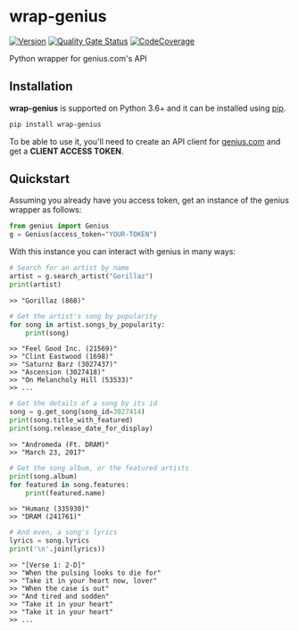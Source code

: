  # wrap-genius

[![Version](https://img.shields.io/pypi/v/wrap-genius?logo=pypi)](https://pypi.org/project/wrap-genius)
[![Quality Gate Status](https://img.shields.io/sonar/alert_status/fedecalendino_wrap-genius?logo=sonarcloud&server=https://sonarcloud.io)](https://sonarcloud.io/dashboard?id=fedecalendino_wrap-genius)
[![CodeCoverage](https://img.shields.io/sonar/coverage/fedecalendino_wrap-genius?logo=sonarcloud&server=https://sonarcloud.io)](https://sonarcloud.io/dashboard?id=fedecalendino_wrap-genius)

Python wrapper for genius.com's API


Installation
------------

**wrap-genius** is supported on Python 3.6+ and it can be installed using [pip](https://pypi.python.org/pypi/pip).

```bash
pip install wrap-genius
```   

To be able to use it, you'll need to create an API client for [genius.com](https://genius.com/api-clients) and get a **CLIENT ACCESS TOKEN**.


Quickstart
----------

Assuming you already have you access token, get an instance of the genius wrapper as follows:

```python
from genius import Genius
g = Genius(access_token="YOUR-TOKEN")
```   

With this instance you can interact with genius in many ways:

```python
# Search for an artist by name
artist = g.search_artist("Gorillaz")
print(artist)
```
```text
>> "Gorillaz (860)"
```


```python
# Get the artist's song by popularity
for song in artist.songs_by_popularity:
    print(song)
```
```text
>> "Feel Good Inc. (21569)"
>> "Clint Eastwood (1698)"
>> "Saturnz Barz (3027437)"
>> "Ascension (3027418)"
>> "On Melancholy Hill (53533)"
>> ...
```


```python
# Get the details of a song by its id
song = g.get_song(song_id=3027414)
print(song.title_with_featured)
print(song.release_date_for_display)
```
```text
>> "Andromeda (Ft. DRAM)"
>> "March 23, 2017"
```


```python
# Get the song album, or the featured artists
print(song.album)
for featured in song.features:
    print(featured.name)
```
```text
>> "Humanz (335930)"
>> "DRAM (241761)"
```

```python
# And even, a song's lyrics
lyrics = song.lyrics
print('\n'.join(lyrics))
```
```text
>> "[Verse 1: 2-D]"
>> "When the pulsing looks to die for"
>> "Take it in your heart now, lover"
>> "When the case is out"
>> "And tired and sodden"
>> "Take it in your heart"
>> "Take it in your heart"
>> ...
```
